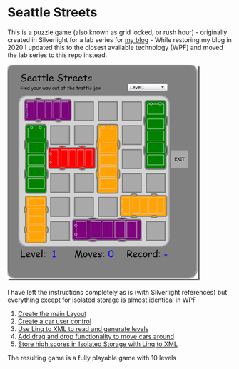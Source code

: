 # Seattle Streets

This is a puzzle game (also known as grid locked, or rush hour) - originally created in Silverlight for a lab series for [my blog](http://tessferrandez.github.io) - While restoring my blog in 2020 I updated this to the closest available technology (WPF) and moved the lab series to this repo instead.

![Seattle Streets](docs/assets/seattlestreets.png)

I have left the instructions completely as is (with Silverlight references) but everything except for isolated storage is almost identical in WPF

1. [Create the main Layout](docs/lab1-create-main-layout.md)
2. [Create a car user control](docs/lab2-create-a-car-user-control.md)
3. [Use Linq to XML to read and generate levels](docs/lab3-use-linq-to-xml-to-read-and-generate-levels.md)
4. [Add drag and drop functionality to move cars around](docs/lab4-add-drag-and-drop-functionality-to-move-cars-around.md)
5. [Store high scores in Isolated Storage with Linq to XML](docs/lab5-store-highscores-in-isolated-storage.md)

The resulting game is a fully playable game with 10 levels
